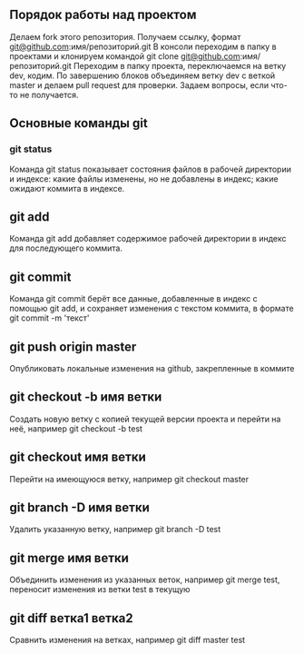 ## Порядок работы над проектом
Делаем fork этого репозитория.
Получаем ссылку, формат git@github.com:имя/репозиторий.git
В консоли переходим в папку в проектами и клонируем командой git clone git@github.com:имя/репозиторий.git
Переходим в папку проекта, переключаемся на ветку dev, кодим.
По завершению блоков объединяем ветку dev с веткой master и делаем pull request для проверки.
Задаем вопросы, если что-то не получается.

## Основные команды git

### git status
Команда git status показывает состояния файлов в рабочей директории и индексе: какие файлы изменены, но не добавлены в индекс; какие ожидают коммита в индексе.

## git add
Команда git add добавляет содержимое рабочей директории в индекс для последующего коммита.

## git commit
Команда git commit берёт все данные, добавленные в индекс с помощью git add, и сохраняет изменения с текстом коммита, в формате git commit -m 'текст'

## git push origin master
Опубликовать локальные изменения на github, закрепленные в коммите

## git checkout -b имя ветки
Создать новую ветку с копией текущей версии проекта и перейти на неё, например git checkout -b test

## git checkout имя ветки
Перейти на имеющуюся ветку, например git checkout master

## git branch -D имя ветки
Удалить указанную ветку, например git branch -D test

## git merge имя ветки
Объединить изменения из указанных веток, например git merge test, переносит изменения из ветки test в текущую

## git diff ветка1 ветка2
Сравнить изменения на ветках, например git diff master test
